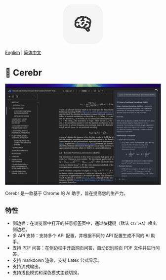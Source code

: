 <p align="center">
<img src="./icons/icon128.png">
</p>

[English](./README.md) | [简体中文](./README_CN.md)

# 🧠 Cerebr

![screenshot](./statics/image.png)

Cerebr 是一款基于 Chrome 的 AI 助手，旨在提高您的生产力。

## 特性

- 侧边栏：在浏览器中打开的任意标签页中，通过快捷键（默认 `Ctrl+A`）唤出侧边栏。
- 多 API 支持：支持多个 API 配置，并根据不同的 API 配置生成不同的 AI 助手。
- 支持 PDF 问答：在侧边栏中开启网页问答，自动识别网页 PDF 文件并进行问答。
- 支持 markdown 渲染，支持 Latex 公式显示。
- 支持流式输出。
- 支持浅色模式和深色模式主题切换。